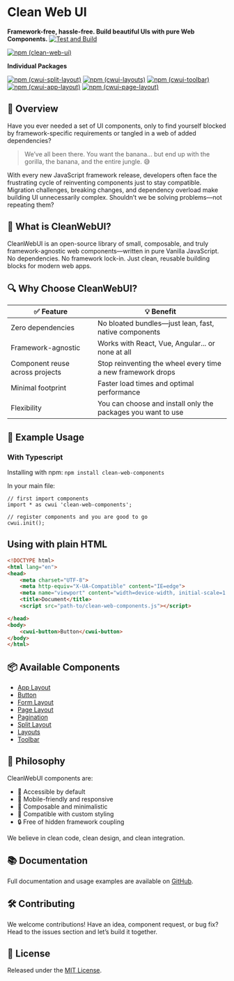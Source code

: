 # Clean Web UI

**Framework-free, hassle-free. Build beautiful UIs with pure Web Components.**
[![Test and Build](https://github.com/bdimitrijoski/clean-web-ui/actions/workflows/ci.yml/badge.svg)](https://github.com/bdimitrijoski/clean-web-ui/actions/workflows/ci.yml)

[![npm (clean-web-ui)](https://img.shields.io/npm/v/clean-web-ui?label=clean-web-ui)](https://www.npmjs.com/package/clean-web-ui)

**Individual Packages**

[![npm (cwui-split-layout)](https://img.shields.io/npm/v/cwui-split-layout?label=cwui-split-layout)](https://www.npmjs.com/package/cwui-split-layout)
[![npm (cwui-layouts)](https://img.shields.io/npm/v/cwui-layouts?label=cwui-layouts)](https://www.npmjs.com/package/cwui-layouts)
[![npm (cwui-toolbar)](https://img.shields.io/npm/v/cwui-toolbar?label=cwui-toolbar)](https://www.npmjs.com/package/cwui-toolbar)
[![npm (cwui-app-layout)](https://img.shields.io/npm/v/cwui-app-layout?label=cwui-app-layout)](https://www.npmjs.com/package/cwui-app-layout)
[![npm (cwui-page-layout)](https://img.shields.io/npm/v/cwui-page-layout?label=cwui-page-layout)](https://www.npmjs.com/package/cwui-page-layout)

## 🚀 Overview

Have you ever needed a set of UI components, only to find yourself blocked by framework-specific requirements or tangled in a web of added dependencies?

> We’ve all been there. You want the banana... but end up with the gorilla, the banana, and the entire jungle. 😅

With every new JavaScript framework release, developers often face the frustrating cycle of reinventing components just to stay compatible. Migration challenges, breaking changes, and dependency overload make building UI unnecessarily complex. Shouldn’t we be solving problems—not repeating them?

## 🌱 What is CleanWebUI?

CleanWebUI is an open-source library of small, composable, and truly framework-agnostic web components—written in pure Vanilla JavaScript. No dependencies. No framework lock-in. Just clean, reusable building blocks for modern web apps.

## 🔍 Why Choose CleanWebUI?

| ✅ Feature                      | 💡 Benefit                                                   |
| ------------------------------- | ------------------------------------------------------------ |
| Zero dependencies               | No bloated bundles—just lean, fast, native components        |
| Framework-agnostic              | Works with React, Vue, Angular... or none at all             |
| Component reuse across projects | Stop reinventing the wheel every time a new framework drops  |
| Minimal footprint               | Faster load times and optimal performance                    |
| Flexibility                     | You can choose and install only the packages you want to use |

## 🧪 Example Usage

### With Typescript

Installing with npm:
`npm install clean-web-components`

In your main file:

```JS
// first import components
import * as cwui 'clean-web-components';

// register components and you are good to go
cwui.init();
```

## Using with plain HTML

```HTML
<!DOCTYPE html>
<html lang="en">
<head>
    <meta charset="UTF-8">
    <meta http-equiv="X-UA-Compatible" content="IE=edge">
    <meta name="viewport" content="width=device-width, initial-scale=1.0">
    <title>Document</title>
    <script src="path-to/clean-web-components.js"></script>

</head>
<body>
    <cwui-button>Button</cwui-button>
</body>
</html>
```

## 📦 Available Components

- [App Layout](./libs/cwui-app-layout/README.md)
- [Button](./libs/cwui-button/README.md)
- [Form Layout](./libs/cwui-form-layout/README.md)
- [Page Layout](./libs/cwui-page-layout/README.md)
- [Pagination](./libs/cwui-pagination/README.md)
- [Split Layout](./libs/cwui-split-layout/README.md)
- [Layouts](./libs/cwui-layouts/README.md)
- [Toolbar](./libs/cwui-toolbar/README.md)

## 📘 Philosophy

CleanWebUI components are:

- 💚 Accessible by default
- 📱 Mobile-friendly and responsive
- 🧱 Composable and minimalistic
- 🎨 Compatible with custom styling
- 🔒 Free of hidden framework coupling

We believe in clean code, clean design, and clean integration.

## 📚 Documentation

Full documentation and usage examples are available on [GitHub](https://github.com/bdimitrijoski/clean-web-ui).

## 🛠 Contributing

We welcome contributions! Have an idea, component request, or bug fix? Head to the issues section and let’s build it together.

## 📄 License

Released under the [MIT License](./LICENSE).
